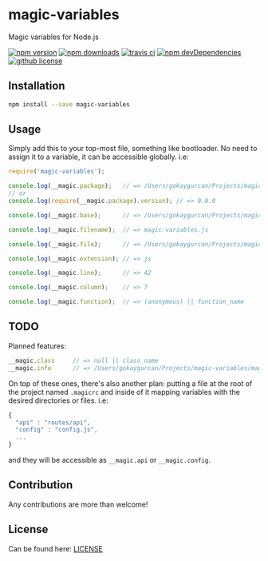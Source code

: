 # magic-variables

Magic variables for Node.js

[![npm version][npm-image]][npm-url]
[![npm downloads][downloads-image]][downloads-url]
[![travis ci][travis-image]][travis-url]
[![npm devDependencies][dev-image]][dev-url]
[![github license][license-image]][license-url]

## Installation

```bash
npm install --save magic-variables
```

## Usage

Simply add this to your top-most file, something like bootloader. No need to assign it to a variable, it can be accessible globally. i.e:

```javascript
require('magic-variables');

console.log(__magic.package);   // => /Users/gokaygurcan/Projects/magic-variables/package.json
// or
console.log(require(__magic.package).version); // => 0.8.0

console.log(__magic.base);      // => /Users/gokaygurcan/Projects/magic-variables/

console.log(__magic.filename);  // => magic-variables.js

console.log(__magic.file);      // => /Users/gokaygurcan/Projects/magic-variables/magic-variables.js

console.log(__magic.extension); // => js

console.log(__magic.line);      // => 42

console.log(__magic.column);    // => 7

console.log(__magic.function);  // => (anonymous) || function_name
```

## TODO

Planned features: 
```javascript
__magic.class     // => null || class_name
__magic.info      // => /Users/gokaygurcan/Projects/magic-variables/magic-variables.js:42:7
```

On top of these ones, there's also another plan: putting a file at the root of the project named `.magicrc` and inside of it mapping variables with the desired directories or files. i.e: 

```javascript
{
  "api" : "routes/api",
  "config" : "config.js",
  ...
}
```

and they will be accessible as `__magic.api` or `__magic.config`. 

## Contribution

Any contributions are more than welcome!

## License
Can be found here: [LICENSE](LICENSE)

[npm-image]: https://img.shields.io/npm/v/magic-variables.svg?style=flat-square
[npm-url]: https://www.npmjs.com/package/magic-variables
[downloads-image]: https://img.shields.io/npm/dm/magic-variables.svg?style=flat-square
[downloads-url]: https://www.npmjs.com/package/magic-variables
[travis-image]: https://img.shields.io/travis/gokaygurcan/magic-variables.svg?style=flat-square
[travis-url]: https://travis-ci.org/gokaygurcan/magic-variables
[dev-image]: https://img.shields.io/david/dev/gokaygurcan/magic-variables.svg?style=flat-square
[dev-url]: https://github.com/gokaygurcan/magic-variables
[license-image]: https://img.shields.io/github/license/gokaygurcan/tisikkirlir.js.svg?style=flat-square
[license-url]: https://raw.githubusercontent.com/gokaygurcan/magic-variables/master/LICENSE
